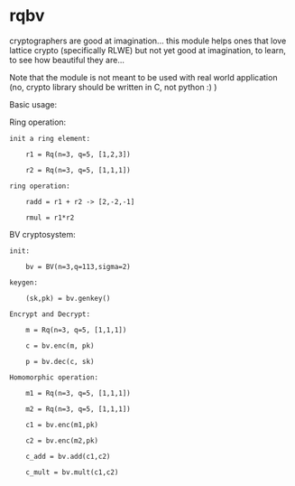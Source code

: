# rqbv
cryptographers are good at imagination... this module helps ones that love
lattice crypto (specifically RLWE) but not yet good at imagination, to
learn, to see how beautiful they are...

Note that the module is not meant to be used with real world application
(no, crypto library should be written in C, not python :) )


Basic usage:

Ring operation:

    init a ring element: 

        r1 = Rq(n=3, q=5, [1,2,3])

        r2 = Rq(n=3, q=5, [1,1,1])

    ring operation:

        radd = r1 + r2 -> [2,-2,-1]

        rmul = r1*r2

BV cryptosystem:

    init:

        bv = BV(n=3,q=113,sigma=2)

    keygen:

        (sk,pk) = bv.genkey()

    Encrypt and Decrypt:

        m = Rq(n=3, q=5, [1,1,1])

        c = bv.enc(m, pk)

        p = bv.dec(c, sk)

    Homomorphic operation:

        m1 = Rq(n=3, q=5, [1,1,1])

        m2 = Rq(n=3, q=5, [1,1,1])

        c1 = bv.enc(m1,pk)

        c2 = bv.enc(m2,pk)

        c_add = bv.add(c1,c2)

        c_mult = bv.mult(c1,c2)
        



 
